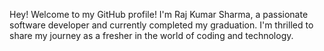 Hey!
Welcome to my GitHub profile! I'm Raj Kumar Sharma, a passionate software developer and currently completed my graduation. I'm thrilled to share my journey as a fresher in the world of coding and technology.
